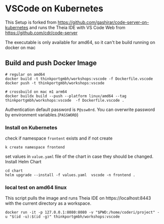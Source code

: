 # VSCode on Kubernetes

This Setup is forked from https://github.com/gashirar/code-server-on-kubernetes and runs the Theia IDE with VS Code Web from https://github.com/cdr/code-server

The executable is only available for amd64, so it can't be build running on docker on mac

## Build and push Docker Image

```
# regular on amd64
docker build -t thinkportgmbh/workshops:vscode -f Dockerfile.vscode
docker push -t thinkportgmbh/workshops:vscode

# crossbuild on mac m1 arm64
docker buildx build --push --platform linux/amd64 --tag thinkportgmbh/workshops:vscode  -f Dockerfile.vscode .
```

Authentication default password is `P@ssw0rd`.
You can overwrite password by environment variables.(`PASSWORD`)

### Install on Kubernetes

check if namespace `frontent` exists and if not create

```
k create namespace frontend
```

set values in `value.yaml` file of the chart in case they should be changed.
Install Helm Chart

```
cd chart
helm upgrade --install -f values.yaml  vscode -n frontend .
```

### local test on amd64 linux

This script pulls the image and runs Theia IDE on https://localhost:8443 with the current directory as a workspace.

```
docker run -it -p 127.0.0.1:8080:8080 -v "$PWD:/home/coderi/project" -u "$(id -u):$(id -g)" thinkportgmbh/workshops:vscode
```
